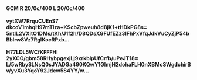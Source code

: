 #### GCM R 20/0c/400 L 20/0c/400
**vytXW7RrquCUEnS7**<br/>**dkcoV1mhqH97mTlza+KScbZpweuh8d8jK1+tHDkPG8s=**<br/>**5ntIL2VXitO1DMs/tKh/J1f2h/D8QDsXGFUfEZz3IFhPxVfqJdkVuCyZjP54bBbIrw8Vz7RglKocRPxb...**<br/><br/>
**H77LDL5WCfKFFFHl**<br/>**2yXCO/gbm58RHybpgexjLj9xrkblpUfCrfb/uPeJT18=**<br/>**L/5wRbySLNsQ0sJYADGa490KQwY1GImjH2dohaFLH0nXBMcSWgdchirBv/yvXu3YqoY92Jdew5S4YY/w...**
